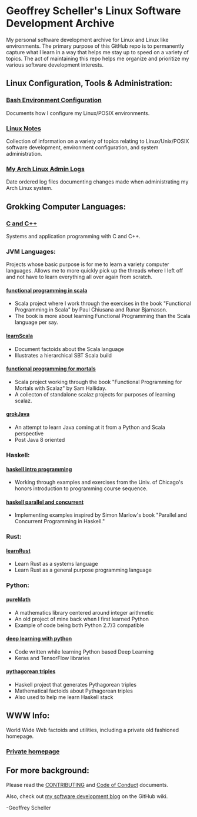 # Geoffrey Scheller's Linux Software Development Archive
My personal software development archive for Linux and Linux
like environments.  The primary purpose of this GitHub repo
is to permanently capture what I learn in a way that helps
me stay up to speed on a variety of topics.  The act of
maintaining this repo helps me organize and prioritize my
various software development interests.

## Linux Configuration, Tools & Administration:

### [Bash Environment Configuration](linux/bashEnvConf/)
Documents how I configure my Linux/POSIX environments.

### [Linux Notes](linux/notes/)
Collection of information on a variety
of topics relating to Linux/Unix/POSIX software development,
environment configuration, and system administration.

### [My Arch Linux Admin Logs](linux/ArchLinuxAdminLogs/)
Date ordered log files documenting changes made when
administrating my Arch Linux system.


## Grokking Computer Languages:

### [C and C++](grok/oldSchool)
Systems and application programming with C and C++.

### JVM Languages:
Projects whose basic purpose is for me to learn a variety computer
languages.  Allows me to more quickly pick up the threads where I
left off and not have to learn everything all over again from scratch.

#### [functional programming in scala](grok/grokScala/fpinscala/)
* Scala project where I work through the exercises in the book
  "Functional Programming in Scala" by Paul Chiusana and Runar Bjarnason.
* The book is more about learning Functional Programming than the
  Scala language per say.

#### [learnScala](grok/grokScala/learnScala)
* Document factoids about the Scala language
* Illustrates a hierarchical SBT Scala build

#### [functional programming for mortals](grok/grokScalaz/fpForMortals/)
* Scala project working through the book
  "Functional Programming for Mortals with Scalaz" by Sam Halliday.
* A collecton of standalone scalaz projects for purposes of learning scalaz.

#### [grokJava](grok/grokJava/)
* An attempt to learn Java coming at it from a Python and Scala perspective
* Post Java 8 oriented

### Haskell:
#### [haskell intro programming](grok/grokHaskell/haskellIntroProgramming/)
* Working through examples and exercises from the Univ. of Chicago's
  honors introduction to programming course sequence.

#### [haskell parallel and concurrent](grok/grokHaskell/haskellParallelAndConcurrent/)
* Implementing examples inspired by Simon Marlow's book
  "Parallel and Concurrent Programming in Haskell."

### Rust:
#### [learnRust](grok/grokRust/learnRust)
* Learn Rust as a systems language
* Learn Rust as a general purpose programming language

### Python:
#### [pureMath](grok/grokPython/pureMath/)
* A mathematics library centered around integer arithmetic
* An old project of mine back when I first learned Python
* Example of code being both Python 2.7/3 compatible

#### [deep learning with python](grok/grokPython/deepLearning/)
* Code written while learning Python based Deep Learning
* Keras and TensorFlow libraries

#### [pythagorean triples](grok/grokPython/pythagTriples/)
* Haskell project that generates Pythagorean triples
* Mathematical factoids about Pythagorean triples
* Also used to help me learn Haskell stack


## WWW Info:
World Wide Web factoids and utilities, including a private old fashioned
homepage.

### [Private homepage](web/homepage)


## For more background:
Please read the
[CONTRIBUTING](CONTRIBUTING.md)
and
[Code of Conduct](CODE_OF_CONDUCT.md)
documents.

Also, check out [my software development
blog](https://github.com/grscheller/scheller-linux-archive/wiki/GRScheller-Software-Development-Blog) on the GitHub wiki.

-Geoffrey Scheller
